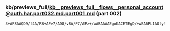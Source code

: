 ### kb/previews_full/kb__previews_full__flows__personal_account@auth.har.part032.md.part001.md (part 002)

```md
3+AP8AAQD9/f4A/P3+APv7/AD8/v8A/P7/APz+/wABAAAAEgoKACETEgD/+wEA6PL1AOfy9ADq9vcA7fj5A
```

```
